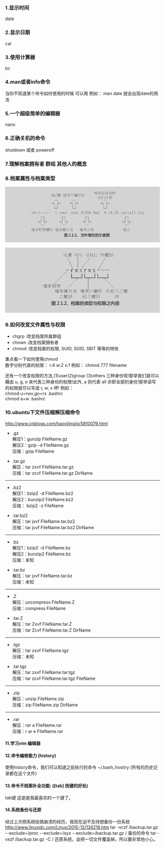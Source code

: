 ### 1.显示时间
date

### 2.显示日期
cal

### 3.使用计算器
bc

### 4.man或者info命令
当你不知道某个命令如何使用的时候 可以用
例如： man date
就会出现date的用法

### 5.一个超级简单的编辑器
nano

### 6.正确关机的命令
shutdown 或者 poweroff

### 7.理解档案拥有者 群组 其他人的概念

### 8.档案属性与档案类型
![](/文档属性.png)

![](/档案类型.png)

### 9.如何改变文件属性与权限
- chgrp :改变档案所属群组
- chown :改变档案拥有者
- chmod :改变档案的权限, SUID, SGID, SBIT 等等的特怅

重点看一下如何使用chmod  
数字分别代表的权限：
r:4  w:2  x:1
例如：
chmod 777 filename

还有一个改变权限的方法,(1)user(2)group (3)others 三种身份啦!那举我们就可以藉由 u, g, o 来代表三种身份的权限!此外,
a 则代表 all 亦即全部的身份!那举读写的权限就可以写成 r, w, x 啰!
例如：   
chmod u=rwx,go=rx .bashrc   
chmod a+w .bashrc

### 10.ubuntu下文件压缩解压缩命令
http://www.cnblogs.com/haoyijing/p/5810079.html
- .gz   
解压1：gunzip FileName.gz  
解压2：gzip -d FileName.gz   
压缩：gzip FileName  

- .tar.gz   
解压：tar zxvf FileName.tar.gz   
压缩：tar zcvf FileName.tar.gz DirName   
---------------------------------------------
- .bz2    
解压1：bzip2 -d FileName.bz2   
解压2：bunzip2 FileName.bz2    
压缩： bzip2 -z FileName   

- .tar.bz2    
解压：tar jxvf FileName.tar.bz2    
压缩：tar jcvf FileName.tar.bz2 DirName    
---------------------------------------------
- .bz   
解压1：bzip2 -d FileName.bz    
解压2：bunzip2 FileName.bz   
压缩：未知   

- .tar.bz   
解压：tar jxvf FileName.tar.bz   
压缩：未知
---------------------------------------------
- .Z    
解压：uncompress FileName.Z    
压缩：compress FileName    

- .tar.Z    
解压：tar Zxvf FileName.tar.Z    
压缩：tar Zcvf FileName.tar.Z DirName    
---------------------------------------------
- .tgz    
解压：tar zxvf FileName.tgz    
压缩：未知   

- .tar.tgz    
解压：tar zxvf FileName.tar.tgz    
压缩：tar zcvf FileName.tar.tgz FileName   
---------------------------------------------
- .zip    
解压：unzip FileName.zip   
压缩：zip FileName.zip DirName   
---------------------------------------------
- .rar    
解压：rar a FileName.rar   
压缩：r ar e FileName.rar    

#### 11.学习vim 编辑器

#### 12.命令编修能力 (history)
使用history命令，我们可以知道之前执行的命令
~/.bash_hostiry (所有的历史记录都在这个文件)

#### 13.命令不档案补全功能: ([tab] 挄键的好处)
tab键 这是是我最喜欢的一个键了。

#### 14.系统备份与还原
经过上次把系统给搞崩溃的经历，我现在迫不及待想备份一份系统
http://www.linuxidc.com/Linux/2015-12/126216.htm
tar -vczf /backup.tar.gz --exclude=/proc --exclude=/sys --exclude=/backup.tar.gz /
备份的命令
tar -vxzf /backup.tar.gz -C /
还原系统，会把一切文件覆盖掉，所以要非常地小心。
